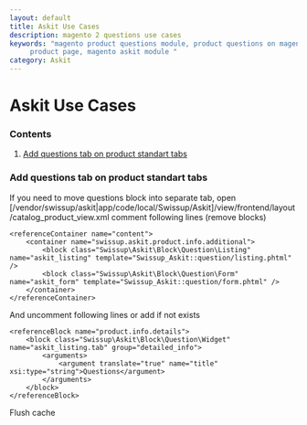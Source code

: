 ```yaml
---
layout: default
title: Askit Use Cases
description: magento 2 questions use cases
keywords: "magento product questions module, product questions on magento
     product page, magento askit module "
category: Askit
---
```


# Askit Use Cases

### Contents

1. [Add questions tab on product standart tabs](#add-questions-tab-on-product-standart-tabs)


### Add questions tab on product standart tabs

If you need to move questions block into separate tab,
open [/vendor/swissup/askit|app/code/local/Swissup/Askit]/view/frontend/layout/catalog_product_view.xml
comment following lines (remove blocks)

```
<referenceContainer name="content">
    <container name="swissup.askit.product.info.additional">
        <block class="Swissup\Askit\Block\Question\Listing" name="askit_listing" template="Swissup_Askit::question/listing.phtml" />
        <block class="Swissup\Askit\Block\Question\Form" name="askit_form" template="Swissup_Askit::question/form.phtml" />
    </container>
</referenceContainer>
```

And uncomment following lines or add if not exists

```
<referenceBlock name="product.info.details">
    <block class="Swissup\Askit\Block\Question\Widget" name="askit_listing.tab" group="detailed_info">
        <arguments>
            <argument translate="true" name="title" xsi:type="string">Questions</argument>
        </arguments>
    </block>
</referenceBlock>
```
Flush cache